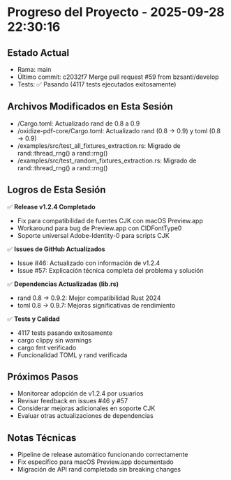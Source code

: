 # Progreso del Proyecto - 2025-09-28 22:30:16

## Estado Actual
- Rama: main
- Último commit: c2032f7 Merge pull request #59 from bzsanti/develop
- Tests: ✅ Pasando (4117 tests ejecutados exitosamente)

## Archivos Modificados en Esta Sesión
- /Cargo.toml: Actualizado rand de 0.8 a 0.9
- /oxidize-pdf-core/Cargo.toml: Actualizado rand (0.8 → 0.9) y toml (0.8 → 0.9)
- /examples/src/test_all_fixtures_extraction.rs: Migrado de rand::thread_rng() a rand::rng()
- /examples/src/test_random_fixtures_extraction.rs: Migrado de rand::thread_rng() a rand::rng()

## Logros de Esta Sesión
✅ **Release v1.2.4 Completado**
- Fix para compatibilidad de fuentes CJK con macOS Preview.app
- Workaround para bug de Preview.app con CIDFontType0
- Soporte universal Adobe-Identity-0 para scripts CJK

✅ **Issues de GitHub Actualizados**
- Issue #46: Actualizado con información de v1.2.4
- Issue #57: Explicación técnica completa del problema y solución

✅ **Dependencias Actualizadas (lib.rs)**
- rand 0.8 → 0.9.2: Mejor compatibilidad Rust 2024
- toml 0.8 → 0.9.7: Mejoras significativas de rendimiento

✅ **Tests y Calidad**
- 4117 tests pasando exitosamente
- cargo clippy sin warnings
- cargo fmt verificado
- Funcionalidad TOML y rand verificada

## Próximos Pasos
- Monitorear adopción de v1.2.4 por usuarios
- Revisar feedback en issues #46 y #57
- Considerar mejoras adicionales en soporte CJK
- Evaluar otras actualizaciones de dependencias

## Notas Técnicas
- Pipeline de release automático funcionando correctamente
- Fix específico para macOS Preview.app documentado
- Migración de API rand completada sin breaking changes


